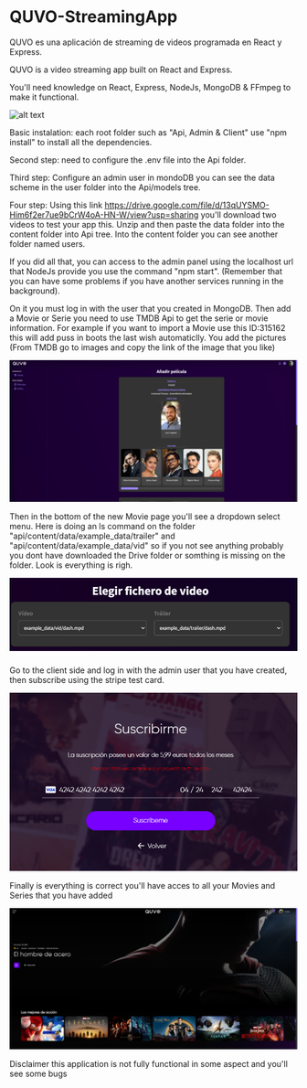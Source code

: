 # QUVO-StreamingApp
QUVO es una aplicación de streaming de videos programada en React y Express.

QUVO is a video streaming app built on React and Express.

You'll need knowledge on React, Express, NodeJs, MongoDB & FFmpeg to make it functional.

![alt text](https://github.com/jorgejm64/QUVO-StreamingApp/blob/main/images/quvoTV_1.png)

Basic instalation: each root folder such as "Api, Admin & Client" use "npm install" to install all the dependencies.

Second step: need to configure the .env file into the Api folder. 

Third step: Configure an admin user in mondoDB you can see the data scheme in the user folder into the Api/models tree.

Four step: Using this link https://drive.google.com/file/d/13qUYSMO-Him6f2er7ue9bCrW4oA-HN-W/view?usp=sharing you'll download two videos to test your app this. Unzip and then paste the data folder into the content folder into Api tree. Into the content folder you can see another folder named users.

If you did all that, you can access to the admin panel using the localhost url that NodeJs provide you use the command "npm start". (Remember that you can have some problems if you have another services running in the background).

On it you must log in with the user that you created in MongoDB. Then add a Movie or Serie you need to use TMDB Api to get the serie or movie information. For example if you want to import a Movie use this ID:315162 this will add puss in boots the last wish automaticlly. You add the pictures (From TMDB go to images and copy the link of the image that you like)

![alt text](https://github.com/jorgejm64/QUVO-StreamingApp/blob/main/images/quvoTV_4.png?raw=true)

Then in the bottom of the new Movie page you'll see a dropdown select menu. Here is doing an ls command on the folder "api/content/data/example_data/trailer" and "api/content/data/example_data/vid" so if you not see anything probably you dont have downloaded the Drive folder or somthing is missing on the folder. Look is everything is righ.

![alt text](https://github.com/jorgejm64/QUVO-StreamingApp/blob/main/images/quvoTV_5.png?raw=true)

Go to the client side and log in with the admin user that you have created, then subscribe using the stripe test card.

![alt text](https://github.com/jorgejm64/QUVO-StreamingApp/blob/main/images/quvoTV_2.png?raw=true)

Finally is everything is correct you'll have acces to all your Movies and Series that you have added

![alt text](https://github.com/jorgejm64/QUVO-StreamingApp/blob/main/images/quvoTV_3.png?raw=true)


Disclaimer this application is not fully functional in some aspect and you'll see some bugs
